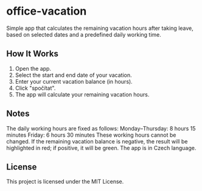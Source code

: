# office-vacation
Simple app that calculates the remaining vacation hours after taking leave, based on selected dates and a predefined daily working time.

## How It Works
1. Open the app.
2. Select the start and end date of your vacation.
3. Enter your current vacation balance (in hours).
4. Click "spočítat".
5. The app will calculate your remaining vacation hours.

## Notes
The daily working hours are fixed as follows:
Monday–Thursday: 8 hours 15 minutes
Friday: 6 hours 30 minutes
These working hours cannot be changed.
If the remaining vacation balance is negative, the result will be highlighted in red; if positive, it will be green.
The app is in Czech language.

## License
This project is licensed under the MIT License.
